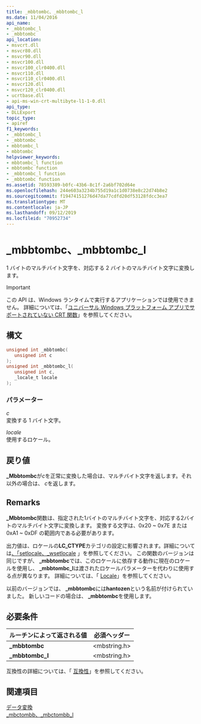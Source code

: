 ```yaml
---
title: _mbbtombc、_mbbtombc_l
ms.date: 11/04/2016
api_name:
- _mbbtombc_l
- _mbbtombc
api_location:
- msvcrt.dll
- msvcr80.dll
- msvcr90.dll
- msvcr100.dll
- msvcr100_clr0400.dll
- msvcr110.dll
- msvcr110_clr0400.dll
- msvcr120.dll
- msvcr120_clr0400.dll
- ucrtbase.dll
- api-ms-win-crt-multibyte-l1-1-0.dll
api_type:
- DLLExport
topic_type:
- apiref
f1_keywords:
- _mbbtombc_l
- _mbbtombc
- mbbtombc_l
- mbbtombc
helpviewer_keywords:
- mbbtombc_l function
- mbbtombc function
- _mbbtombc_l function
- _mbbtombc function
ms.assetid: 78593389-b0fc-43b6-8c1f-2a6bf702d64e
ms.openlocfilehash: 244e603a3234b755d19a1c1d0738e8c22d74b8e2
ms.sourcegitcommit: f19474151276d47da77cdfd20df53128fdcc3ea7
ms.translationtype: MT
ms.contentlocale: ja-JP
ms.lasthandoff: 09/12/2019
ms.locfileid: "70952734"
---
```

# <a name="_mbbtombc-_mbbtombc_l"></a>_mbbtombc、_mbbtombc_l

1 バイトのマルチバイト文字を、対応する 2 バイトのマルチバイト文字に変換します。

> [!IMPORTANT]
> この API は、Windows ランタイムで実行するアプリケーションでは使用できません。 詳細については、「[ユニバーサル Windows プラットフォーム アプリでサポートされていない CRT 関数](../../cppcx/crt-functions-not-supported-in-universal-windows-platform-apps.md)」を参照してください。

## <a name="syntax"></a>構文

```C
unsigned int _mbbtombc(
   unsigned int c
);
unsigned int _mbbtombc_l(
   unsigned int c,
   _locale_t locale
);
```

### <a name="parameters"></a>パラメーター

*c*<br/>
変換する 1 バイト文字。

*locale*<br/>
使用するロケール。

## <a name="return-value"></a>戻り値

**_Mbbtombc**が*c*を正常に変換した場合は、マルチバイト文字を返します。それ以外の場合は、 *c*を返します。

## <a name="remarks"></a>Remarks

**_Mbbtombc**関数は、指定された1バイトのマルチバイト文字を、対応する2バイトのマルチバイト文字に変換します。 変換する文字は、0x20 ~ 0x7E または 0xA1 ~ 0xDF の範囲内である必要があります。

出力値は、ロケールの**LC_CTYPE**カテゴリの設定に影響されます。詳細については[、「setlocale、_wsetlocale](setlocale-wsetlocale.md) 」を参照してください。 この関数のバージョンは同じですが、 **_mbbtombc**では、このロケールに依存する動作に現在のロケールを使用し、 **_mbbtombc_l**は渡されたロケールパラメーターを代わりに使用する点が異なります。 詳細については、「 [Locale](../../c-runtime-library/locale.md)」を参照してください。

以前のバージョンでは、 **_mbbtombc**には**hantozen**という名前が付けられていました。 新しいコードの場合は、 **_mbbtombc**を使用します。

## <a name="requirements"></a>必要条件

|ルーチンによって返される値|必須ヘッダー|
|-------------|---------------------|
|**_mbbtombc**|\<mbstring.h>|
|**_mbbtombc_l**|\<mbstring.h>|

互換性の詳細については、「 [互換性](../../c-runtime-library/compatibility.md)」を参照してください。

## <a name="see-also"></a>関連項目

[データ変換](../../c-runtime-library/data-conversion.md)<br/>
[_mbctombb、_mbctombb_l](mbctombb-mbctombb-l.md)<br/>

